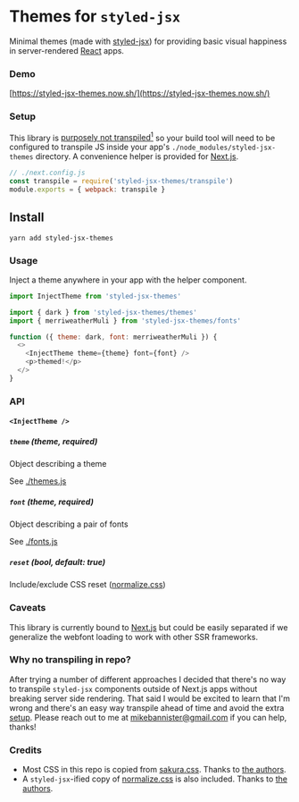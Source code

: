 # Themes for `styled-jsx`

Minimal themes (made with [styled-jsx](https://github.com/zeit/styled-jsx)) for providing basic visual happiness in server-rendered [React](https://github.com/facebook/react) apps.

### Demo

[https://styled-jsx-themes.now.sh/](https://styled-jsx-themes.now.sh/)

### Setup

This library is <a href='#why-no-transpiling-in-repo'>purposely not transpiled<sup>1</sup></a> so your build tool will need to be configured to transpile JS inside your app's `./node_modules/styled-jsx-themes` directory. A convenience helper is provided for [Next.js](https://github.com/zeit/next.js).

```javascript
// ./next.config.js
const transpile = require('styled-jsx-themes/transpile')
module.exports = { webpack: transpile }
```

## Install

```Shell
yarn add styled-jsx-themes
```

### Usage

Inject a theme anywhere in your app with the helper component.

```javascript
import InjectTheme from 'styled-jsx-themes'

import { dark } from 'styled-jsx-themes/themes'
import { merriweatherMuli } from 'styled-jsx-themes/fonts'

function ({ theme: dark, font: merriweatherMuli }) {
  <>
    <InjectTheme theme={theme} font={font} />
    <p>themed!</p>
  </>
}
```

### API

#### `<InjectTheme />`

##### `theme` (theme, required)

Object describing a theme

See [./themes.js](./themes.js)

##### `font` (theme, required)

Object describing a pair of fonts

See [./fonts.js](./fonts.js)

##### `reset` (bool, default: true)

Include/exclude CSS reset ([normalize.css](https://github.com/necolas/normalize.css))

### Caveats

This library is currently bound to [Next.js](https://github.com/zeit/next.js) but could be easily separated if we generalize the webfont loading to work with other SSR frameworks.

### Why no transpiling in repo?

After trying a number of different approaches I decided that there's no way to transpile `styled-jsx` components outside of Next.js apps without breaking server side rendering. That said I would be excited to learn that I'm wrong and there's an easy way transpile ahead of time and avoid the extra [setup](#setup). Please reach out to me at mikebannister@gmail.com if you can help, thanks!

### Credits

* Most CSS in this repo is copied from [sakura.css](https://github.com/oxalorg/sakura). Thanks to [the authors](https://github.com/oxalorg/sakura/graphs/contributors).
* A `styled-jsx`-ified copy of [normalize.css](https://github.com/necolas/normalize.css) is also included. Thanks to [the authors](https://github.com/necolas/normalize.css/graphs/contributors).
